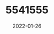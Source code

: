 ---
title: 5541555
date: 2022-01-26
draft: false
name: 甘城なつき
img_url: https://ae05.alicdn.com/kf/Hf23a368cb1af44798c2d2823eb729d4dI.png
original_fn: DSCF0454.jpg
tags:
- 甘城なつき

---